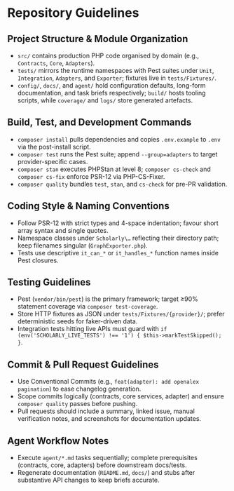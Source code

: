 # Repository Guidelines

## Project Structure & Module Organization
- `src/` contains production PHP code organised by domain (e.g., `Contracts`, `Core`, `Adapters`).
- `tests/` mirrors the runtime namespaces with Pest suites under `Unit`, `Integration`, `Adapters`, and `Exporter`; fixtures live in `tests/Fixtures/`.
- `config/`, `docs/`, and `agent/` hold configuration defaults, long-form documentation, and task briefs respectively; `build/` hosts tooling scripts, while `coverage/` and `logs/` store generated artefacts.

## Build, Test, and Development Commands
- `composer install` pulls dependencies and copies `.env.example` to `.env` via the post-install script.
- `composer test` runs the Pest suite; append `--group=adapters` to target provider-specific cases.
- `composer stan` executes PHPStan at level 8; `composer cs-check` and `composer cs-fix` enforce PSR-12 via PHP-CS-Fixer.
- `composer quality` bundles `test`, `stan`, and `cs-check` for pre-PR validation.

## Coding Style & Naming Conventions
- Follow PSR-12 with strict types and 4-space indentation; favour short array syntax and single quotes.
- Namespace classes under `Scholarly\…` reflecting their directory path; keep filenames singular (`GraphExporter.php`).
- Tests use descriptive `it_can_*` or `it_handles_*` function names inside Pest closures.

## Testing Guidelines
- Pest (`vendor/bin/pest`) is the primary framework; target ≥90% statement coverage via `composer test-coverage`.
- Store HTTP fixtures as JSON under `tests/Fixtures/{provider}/`; prefer deterministic seeds for faker-driven data.
- Integration tests hitting live APIs must guard with `if (env('SCHOLARLY_LIVE_TESTS') !== '1') { $this->markTestSkipped(); }`.

## Commit & Pull Request Guidelines
- Use Conventional Commits (e.g., `feat(adapter): add openalex pagination`) to ease changelog generation.
- Scope commits logically (contracts, core services, adapter) and ensure `composer quality` passes before pushing.
- Pull requests should include a summary, linked issue, manual verification notes, and screenshots for documentation updates.

## Agent Workflow Notes
- Execute `agent/*.md` tasks sequentially; complete prerequisites (contracts, core, adapters) before downstream docs/tests.
- Regenerate documentation (`README.md`, `docs/`) and stubs after substantive API changes to keep briefs accurate.
